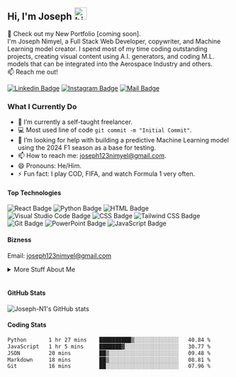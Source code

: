 ## Hi, I'm Joseph <img src="https://user-images.githubusercontent.com/1303154/88677602-1635ba80-d120-11ea-84d8-d263ba5fc3c0.gif" width="28px" height="28px" alt="hi">

🚀 Check out my New Portfolio [coming soon].  
I'm Joseph Nimyel, a Full Stack Web Developer, copywriter, and Machine Learning model creator. I spend most of my time coding outstanding projects, creating visual content using A.I. generators, and coding M.L. models that can be integrated into the Aerospace Industry and others.  
:mailbox: Reach me out!

[![Linkedin Badge](https://img.shields.io/badge/-joseph--nimyel-0e76a8?style=flat&labelColor=0e76a8&logo=linkedin&logoColor=white)](https://www.linkedin.com/in/joseph-nimyel/)  [![Instagram Badge](https://img.shields.io/badge/-@pizzle_23-e84393?style=flat&labelColor=e84393&logo=instagram&logoColor=white)](https://instagram.com/pizzle_23)  [![Mail Badge](https://img.shields.io/badge/-joseph123nimyel-c0392b?style=flat&labelColor=c0392b&logo=gmail&logoColor=white)](mailto:joseph123nimyel@gmail.com)

<!-- TODO: Add last video link -->
### What I Currently Do

- 🔭 I’m currently a self-taught freelancer.
- :computer: Most used line of code `git commit -m "Initial Commit"`.
- 🤔 I’m looking for help with building a predictive Machine Learning model using the 2024 F1 season as a base for testing.
- 📫 How to reach me: joseph123nimyel@gmail.com.
- 😄 Pronouns: He/Him.
- ⚡ Fun fact: I play COD, FIFA, and watch Formula 1 very often.

#### Top Technologies
<!-- TODO: Make technologies links takes you to repositories -->
![React Badge](https://img.shields.io/badge/-React-61DBFB?style=for-the-badge&labelColor=black&logo=react&logoColor=61DBFB)  ![Python Badge](https://img.shields.io/badge/-Python-3776AB?style=for-the-badge&labelColor=black&logo=python&logoColor=3776AB)  ![HTML Badge](https://img.shields.io/badge/-HTML-E34F26?style=for-the-badge&labelColor=black&logo=html5&logoColor=E34F26)  ![Visual Studio Code Badge](https://img.shields.io/badge/-Visual%20Studio%20Code-007acc?style=for-the-badge&labelColor=black&logo=visual-studio-code&logoColor=007acc)  ![CSS Badge](https://img.shields.io/badge/-CSS-1572B6?style=for-the-badge&labelColor=black&logo=css3&logoColor=1572B6)  ![Tailwind CSS Badge](https://img.shields.io/badge/-Tailwind%20CSS-38B2AC?style=for-the-badge&labelColor=black&logo=tailwind-css&logoColor=38B2AC)  ![Git Badge](https://img.shields.io/badge/-Git-F05032?style=for-the-badge&labelColor=black&logo=git&logoColor=F05032)  ![PowerPoint Badge](https://img.shields.io/badge/-PowerPoint-B7472A?style=for-the-badge&labelColor=black&logo=microsoft-powerpoint&logoColor=B7472A)  ![JavaScript Badge](https://img.shields.io/badge/-JavaScript-F7DF1E?style=for-the-badge&labelColor=black&logo=javascript&logoColor=F7DF1E)   


#### Bizness

Email: joseph123nimyel@gmail.com

<details>
<summary>More Stuff About Me</summary>

* 🚀 On a journey to become an AI/Machine Learning Engineer.  
(Lots and lots of attempting new A.I tools to create mini-projects).

* ⚙️ Creating a prediction-based Machine Learning model with voice recognition and real-time application.  
(Building an F1 prediction model to predict the entire grid positions 🏎️ up to 3 races in advance based on the rate of improvement of modifications implemented by the teams in previous years.)

* 📜 Creative writing, character design and development, cool CapCut edits, world building, epic dialogue, and a great plot. These are things I enjoy greatly and pretty much just want to keep on getting better at creating.  
(The final goal is to create different (10-50 minute) stories in different styles all using A.I. Inspired by ❤️💀&🤖's.)

</details>

<br>

#### GitHub Stats

![Joseph-N1's GitHub stats](https://github-readme-stats.vercel.app/api?username=Joseph-N1&count_private=true&theme=tokyonight&hide=contribs,prs)

#### Coding Stats
<!--START_SECTION:waka-->

```txt
Python       1 hr 27 mins    ██████████▒░░░░░░░░░░░░░░   40.84 %
JavaScript   1 hr 5 mins     ███████▓░░░░░░░░░░░░░░░░░   30.77 %
JSON         20 mins         ██▒░░░░░░░░░░░░░░░░░░░░░░   09.48 %
Markdown     18 mins         ██▒░░░░░░░░░░░░░░░░░░░░░░   08.81 %
Git          16 mins         ██░░░░░░░░░░░░░░░░░░░░░░░   07.96 %
```

<!--END_SECTION:waka-->
